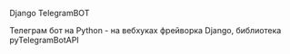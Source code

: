 Django TelegramBOT

Телеграм бот на Python - на вебхуках фрейворка Django, библиотека pyTelegramBotAPI


